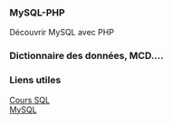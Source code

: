 ### MySQL-PHP
Découvrir MySQL avec PHP

### Dictionnaire des données, MCD....

### Liens utiles
[Cours SQL](http://http://sql.sh/)  
[MySQL](http://dev.mysql.com/doc/)  

